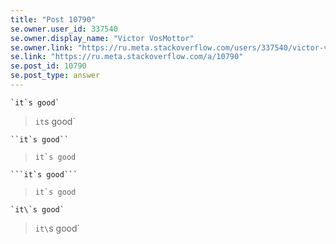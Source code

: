 ```yaml
---
title: "Post 10790"
se.owner.user_id: 337540
se.owner.display_name: "Victor VosMottor"
se.owner.link: "https://ru.meta.stackoverflow.com/users/337540/victor-vosmottor"
se.link: "https://ru.meta.stackoverflow.com/a/10790"
se.post_id: 10790
se.post_type: answer
---
```

<pre><code>`it`s good`
</code></pre>
<blockquote>
<p><code>it</code>s good`</p>
</blockquote>
<pre><code>``it`s good``
</code></pre>
<blockquote>
<p><code>it`s good</code></p>
</blockquote>
<pre><code>```it`s good```
</code></pre>
<blockquote>
<p><code>it`s good</code></p>
</blockquote>
<pre><code>`it\`s good`
</code></pre>
<blockquote>
<p><code>it\</code>s good`</p>
</blockquote>
